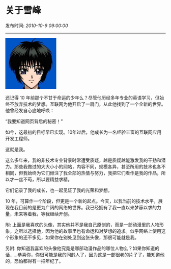 # 关于雪峰

发布时间: *2010-10-9 09:00:00*

--------------

![](../assets/img/sp_avatar_160x160.jpg)

还记得 10 年前那个不甘于命运的少年么？尽管他历经多年专业的英语学习，但始终不放弃技术的梦想。互联网为他开启了一扇门，从此他找到了一个全新的世界。他曾经发自心底地呼唤：

“我要知道网页背后的秘密！”

如今，这最初的目标早已实现。10年过后，他成长为一名经验丰富的互联网应用开发工程师。

这就是我。

这么多年来，我的非技术专业背景时常遭受质疑，越是质疑越能激发我的干劲和潜力。那些我做过的大大小小的网站，内容不同，规模各异，甚至所用的技术也各不相同，但我始终为它们倾注了我全部的热情与努力，我把它们看作是我的作品，所以才一丝不苟，所以要精益求精。

它们记录了我的成长，也一起见证了我的光荣和梦想。

10 年，可算作一个阶段，但更是一个新的起点。今天，以我当前的技术水平，展现在我目前的是更为广阔的网络的世界。我已经拥有了我一直以来梦寐以求的力量，未来等着我，等我继续开创。





附: 上面是我喜欢的头像，其实他并不是我自己原创的，而是一部动漫里的人物形象，之所以选择他，因为他的故事里也有命运和对梦想的追求。似乎网络上使用这个形象的还不多见，如果你在别处见到这张头像，那很可能就是我。

另附: 你知道我喜欢的头像他究竟是哪部动漫作品的哪位人物么？如果你知道的话……恭喜你，你很可能是我的同龄人了，因为这是一部很老的片子了，能知道他的，恐怕都得有一把年纪了。